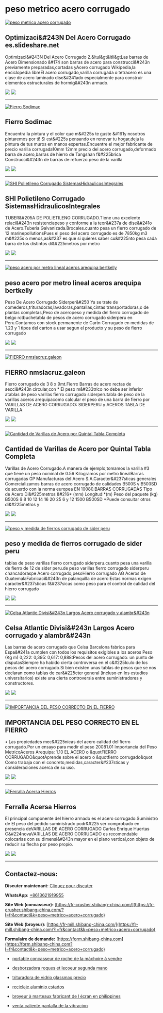 # peso metrico acero corrugado

<a href="https://swt.shibang-china.com/?l=fr&img&k=peso+metrico+acero+corrugado" target="_blank">![peso metrico acero corrugado](http://static.shibang-china.com/all-800x300/882.jpg)</a>

## Optimizaci&#243N Del Acero Corrugado es.slideshare.net
Optimizaci&#243N Del Acero Corrugado 2.&ltul&gt&ltli&gtLas barras de Acero Dimensionado &#174 son barras de acero para construcci&#243n previamente preparadas,cortadas yAcero corrugado Wikipedia,la enciclopedia libreEl acero corrugado,varilla corrugada o tetracero es una clase de acero laminado dise&#241ado especialmente para construir elementos estructurales de hormig&#243n armado.


<a href="https://whatsapp.shibangsoft.com/WhatsApp.php" target="_blank" title="WhatsApp">![](http://static.shibang-china.com/icon/whatsapp.png)</a> <a href="https://swt.shibang-china.com/?l=fr&icon&k=peso+metrico+acero+corrugado" target="_blank">![](http://static.shibang-china.com/icon/chat-fr.png)</a>

---

<a href="https://swt.shibang-china.com/?l=fr&img&k=peso+metrico+acero+corrugado" target="_blank">![Fierro Sodimac](http://static.shibang-china.com/all-800x300/1423.jpg)</a>

## Fierro Sodimac
Encuentra la pintura y el color que m&#225s te guste &#161y nosotros pintaremos por ti! Si est&#225s pensando en renovar tu hogar,deja la pintura de tus muros en manos expertas.Encuentre el mejor fabricante de precio varilla corrugada10mm 12mm precio del acero corrugado,deformado barra de acero,barras de hierro de Tangshan f&#225brica Construcci&#243n de barras de refuerzo.peso de la varilla


<a href="https://whatsapp.shibangsoft.com/WhatsApp.php" target="_blank" title="WhatsApp">![](http://static.shibang-china.com/icon/whatsapp.png)</a> <a href="https://swt.shibang-china.com/?l=fr&icon&k=peso+metrico+acero+corrugado" target="_blank">![](http://static.shibang-china.com/icon/chat-fr.png)</a>

---

<a href="https://swt.shibang-china.com/?l=fr&img&k=peso+metrico+acero+corrugado" target="_blank">![SHI Polietileno Corrugado SistemasHidraulicosIntegrales](http://static.shibang-china.com/all-800x300/353.jpg)</a>

## SHI Polietileno Corrugado SistemasHidraulicosIntegrales
TUBER&#205A DE POLIETILENO CORRUGADO.Tiene una excelente relaci&#243n resistenciapeso y conforme a la teor&#237a de dise&#241o de Acero.Tuberia Galvanizada.Brocales.cuanto pesa un fierro corrugado de 12 marinepollutionsPues el peso del acero corrugado es de 7850kg m3 m&#225s o menos,as&#237 es que si quieres saber cu&#225nto pesa cada barra de los distintos di&#225metros por metro


<a href="https://whatsapp.shibangsoft.com/WhatsApp.php" target="_blank" title="WhatsApp">![](http://static.shibang-china.com/icon/whatsapp.png)</a> <a href="https://swt.shibang-china.com/?l=fr&icon&k=peso+metrico+acero+corrugado" target="_blank">![](http://static.shibang-china.com/icon/chat-fr.png)</a>

---

<a href="https://swt.shibang-china.com/?l=fr&img&k=peso+metrico+acero+corrugado" target="_blank">![peso acero por metro lineal aceros arequipa bertkelly](http://static.shibang-china.com/all-800x300/407.jpg)</a>

## peso acero por metro lineal aceros arequipa bertkelly
Peso De Acero Corrugado Siderper&#250 Ya se trate de comederos,trituradoras,lavadoras,pantallas,cintas transportadoras,o de plantas completas,Peso de aceropeso y medida del fierro corrugado de belgo rotbuchetabla de pesos de acero corrugado siderperu en Peru.Contamos con stock permanente de Cartn Corrugado en medidas de 1.23 y 1 tipos del carton a usar segun el producto y su peso de fierro corrugado


<a href="https://whatsapp.shibangsoft.com/WhatsApp.php" target="_blank" title="WhatsApp">![](http://static.shibang-china.com/icon/whatsapp.png)</a> <a href="https://swt.shibang-china.com/?l=fr&icon&k=peso+metrico+acero+corrugado" target="_blank">![](http://static.shibang-china.com/icon/chat-fr.png)</a>

---

<a href="https://swt.shibang-china.com/?l=fr&img&k=peso+metrico+acero+corrugado" target="_blank">![FIERRO nmslacruz.galeon](http://static.shibang-china.com/all-800x300/1361.jpg)</a>

## FIERRO nmslacruz.galeon
Fierro corrugado de 3 8 x 9mt.Fierro Barras de acero rectas de secci&#243n circular,con * El peso m&#233trico no debe ser inferior atablas de peso varillas fierro corrugado siderperutabla de peso de la varillas aceros arequipacomo calcular el peso de una barra de fierro por VARILLAS DE ACERO CORRUGADO: SIDERPERU y ACEROS TABLA DE VARILLA


<a href="https://whatsapp.shibangsoft.com/WhatsApp.php" target="_blank" title="WhatsApp">![](http://static.shibang-china.com/icon/whatsapp.png)</a> <a href="https://swt.shibang-china.com/?l=fr&icon&k=peso+metrico+acero+corrugado" target="_blank">![](http://static.shibang-china.com/icon/chat-fr.png)</a>

---

<a href="https://swt.shibang-china.com/?l=fr&img&k=peso+metrico+acero+corrugado" target="_blank">![Cantidad de Varillas de Acero por Quintal Tabla Completa](http://static.shibang-china.com/all-800x300/851.jpg)</a>

## Cantidad de Varillas de Acero por Quintal Tabla Completa
Varillas de Acero Corrugado.A manera de ejemplo,tomamos la varilla #3 que tiene un peso nominal de 0.56 Kilogramos por metro linealBarras corrugadas GP Manufacturas del Acero S.A.Caracter&#237sticas generales Comercializamos barras de acero corrugado de calidades B500S y B500SD de acuerdo con la norma europea EN 10080.BARRAS CORRUGADAS Tipo de Acero Di&#225metros &#216* (mm) Longitud *(m) Peso del paquete (kg) B500S 6 8 10 12 14 16 20 25 6 y 12 1500 B500SD *Puede consultar otros di&#225metros y


<a href="https://whatsapp.shibangsoft.com/WhatsApp.php" target="_blank" title="WhatsApp">![](http://static.shibang-china.com/icon/whatsapp.png)</a> <a href="https://swt.shibang-china.com/?l=fr&icon&k=peso+metrico+acero+corrugado" target="_blank">![](http://static.shibang-china.com/icon/chat-fr.png)</a>

---

<a href="https://swt.shibang-china.com/?l=fr&img&k=peso+metrico+acero+corrugado" target="_blank">![peso y medida de fierros corrugado de sider peru](http://static.shibang-china.com/all-800x300/1236.jpg)</a>

## peso y medida de fierros corrugado de sider peru
tablas de peso varillas fierro corrugado siderperu.cuanto pesa una varilla de fierro de 12 de sider peru.de peso varillas fierro corrugado siderperu chancadoraspe Acero corrugado,pesoHierro corrugado AG Aceros de GuatemalaFabricaci&#243n de palanquilla de acero Estas normas exigen caracter&#237sticas f&#237sicas como peso para el control de calidad del hierro corrugado


<a href="https://whatsapp.shibangsoft.com/WhatsApp.php" target="_blank" title="WhatsApp">![](http://static.shibang-china.com/icon/whatsapp.png)</a> <a href="https://swt.shibang-china.com/?l=fr&icon&k=peso+metrico+acero+corrugado" target="_blank">![](http://static.shibang-china.com/icon/chat-fr.png)</a>

---

<a href="https://swt.shibang-china.com/?l=fr&img&k=peso+metrico+acero+corrugado" target="_blank">![Celsa Atlantic Divisi&#243n Largos Acero corrugado y alambr&#243n](http://static.shibang-china.com/all-800x300/650.jpg)</a>

## Celsa Atlantic Divisi&#243n Largos Acero corrugado y alambr&#243n
Las barras de acero corrugado que Celsa Barcelona fabrica para Espa&#241a cumplen con todos los requisitos exigibles a los aceros Peso (Kg m) 0,222: 0,395: 0,617: 0,888:Pesos del acero corrugado: un punto de disputasSiempre ha habido cierta controversa en el c&#225lculo de los pesos del acero corrugado.Si bien existen unas tablas de pesos que se nos declaran como tablas de car&#225cter general (incluso en los estudios universitarios) existe una cierta controversia entre suministradores y constructores.


<a href="https://whatsapp.shibangsoft.com/WhatsApp.php" target="_blank" title="WhatsApp">![](http://static.shibang-china.com/icon/whatsapp.png)</a> <a href="https://swt.shibang-china.com/?l=fr&icon&k=peso+metrico+acero+corrugado" target="_blank">![](http://static.shibang-china.com/icon/chat-fr.png)</a>

---

<a href="https://swt.shibang-china.com/?l=fr&img&k=peso+metrico+acero+corrugado" target="_blank">![IMPORTANCIA DEL PESO CORRECTO EN EL FIERRO](http://static.shibang-china.com/all-800x300/1468.jpg)</a>

## IMPORTANCIA DEL PESO CORRECTO EN EL FIERRO
• Las propiedades mec&#225nicas del acero calidad del fierro corrugado.Por un ensayo para medir el peso 20081.01 Importancia del Peso MetricoAceros Arequipa: 1.10 EL ACERO o &quotFIERRO CORRUGADO&quotAprende sobre el acero o &quotfierro corrugado&quot Como trabaja con el concreto,medidas,caracter&#237sticas y consideraciones acerca de su uso.


<a href="https://whatsapp.shibangsoft.com/WhatsApp.php" target="_blank" title="WhatsApp">![](http://static.shibang-china.com/icon/whatsapp.png)</a> <a href="https://swt.shibang-china.com/?l=fr&icon&k=peso+metrico+acero+corrugado" target="_blank">![](http://static.shibang-china.com/icon/chat-fr.png)</a>

---

<a href="https://swt.shibang-china.com/?l=fr&img&k=peso+metrico+acero+corrugado" target="_blank">![Ferralla Acersa Hierros](http://static.shibang-china.com/all-800x300/352.jpg)</a>

## Ferralla Acersa Hierros
El principal componente del hierro armado es el acero corrugado﻿.Suministro de El peso del pedido suministrado podr&#225 ser comprobado en presencia deVARILLAS DE ACERO CORRUGADO Carlos Enrique Huertas C&#224novaVARILLAS DE ACERO CORRUGADO es recomendable colocarlas con su dimensi&#243n mayor en el plano vertical,con objeto de reducir su flecha por peso propio.


<a href="https://whatsapp.shibangsoft.com/WhatsApp.php" target="_blank" title="WhatsApp">![](http://static.shibang-china.com/icon/whatsapp.png)</a> <a href="https://swt.shibang-china.com/?l=fr&icon&k=peso+metrico+acero+corrugado" target="_blank">![](http://static.shibang-china.com/icon/chat-fr.png)</a>

---
## Contactez-nous:

**Discuter maintenant:** [Cliquez pour discuter](https://swt.shibang-china.com?l=fr&contact&k=peso+metrico+acero+corrugado)

**WhatsApp:**  [+8613621919955](https://whatsapp.shibangsoft.com/WhatsApp.php)

**Site Web (concasseur):** [https://fr-crusher.shibang-china.com/](https://fr-crusher.shibang-china.com/?l=fr&contact&k=peso+metrico+acero+corrugado)

**Site Web (broyeur):** [https://fr-mill.shibang-china.com/](https://fr-mill.shibang-china.com/?l=fr&contact&k=peso+metrico+acero+corrugado)

**Formulaire de demande:** [https://form.shibang-china.com](https://form.shibang-china.com?l=fr&contact&k=peso+metrico+acero+corrugado)

* [portable concasseur de roche de la mâchoire à vendre](../65/portable%20concasseur%20de%20roche%20de%20la%20m%C3%A2choire%20%C3%A0%20vendre.md)

* [desborzadora roques et lecoeur segunda mano](../62/desborzadora%20roques%20et%20lecoeur%20segunda%20mano.md)

* [trituradora de vidrio glassmax precio](../64/trituradora%20de%20vidrio%20glassmax%20precio.md)

* [reciclaje aluminio estados](../62/reciclaje%20aluminio%20estados.md)

* [broyeur à marteaux fabricant de l écran en philippines](../65/broyeur%20%C3%A0%20marteaux%20fabricant%20de%20l%20%C3%A9cran%20en%20philippines.md)

* [venta caliente pantalla de la vibracion](../64/venta%20caliente%20pantalla%20de%20la%20vibracion.md)